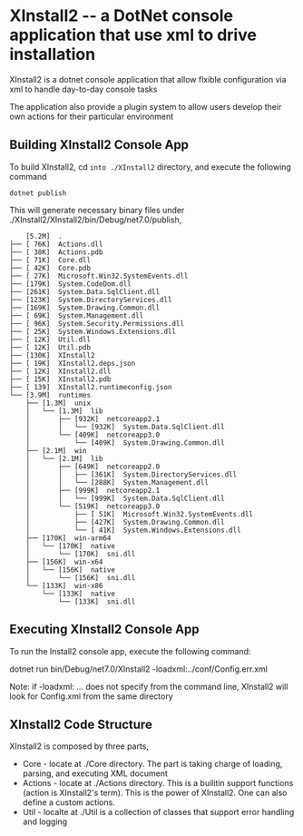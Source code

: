 # XInstall2 -- a DotNet console application that use xml to drive installation

XInstall2 is a dotnet console application that allow flxible configuration via xml
to handle day-to-day console tasks

The application also provide a plugin system to allow users develop their own actions
for their particular environment

## Building XInstall2 Console App
To build XInstall2, cd `into ./XInstall2` directory, and execute the following command

    dotnet publish

This will generate necessary binary files under ./XInstall2/XInstall2/bin/Debug/net7.0/publish,

        [5.2M]  .
    ├── [ 76K]  Actions.dll
    ├── [ 38K]  Actions.pdb
    ├── [ 71K]  Core.dll
    ├── [ 42K]  Core.pdb
    ├── [ 27K]  Microsoft.Win32.SystemEvents.dll
    ├── [179K]  System.CodeDom.dll
    ├── [261K]  System.Data.SqlClient.dll
    ├── [123K]  System.DirectoryServices.dll
    ├── [169K]  System.Drawing.Common.dll
    ├── [ 69K]  System.Management.dll
    ├── [ 96K]  System.Security.Permissions.dll
    ├── [ 25K]  System.Windows.Extensions.dll
    ├── [ 12K]  Util.dll
    ├── [ 12K]  Util.pdb
    ├── [130K]  XInstall2
    ├── [ 19K]  XInstall2.deps.json
    ├── [ 12K]  XInstall2.dll
    ├── [ 15K]  XInstall2.pdb
    ├── [ 139]  XInstall2.runtimeconfig.json
    └── [3.9M]  runtimes
        ├── [1.3M]  unix
        │   └── [1.3M]  lib
        │       ├── [932K]  netcoreapp2.1
        │       │   └── [932K]  System.Data.SqlClient.dll
        │       └── [409K]  netcoreapp3.0
        │           └── [409K]  System.Drawing.Common.dll
        ├── [2.1M]  win
        │   └── [2.1M]  lib
        │       ├── [649K]  netcoreapp2.0
        │       │   ├── [361K]  System.DirectoryServices.dll
        │       │   └── [288K]  System.Management.dll
        │       ├── [999K]  netcoreapp2.1
        │       │   └── [999K]  System.Data.SqlClient.dll
        │       └── [519K]  netcoreapp3.0
        │           ├── [ 51K]  Microsoft.Win32.SystemEvents.dll
        │           ├── [427K]  System.Drawing.Common.dll
        │           └── [ 41K]  System.Windows.Extensions.dll
        ├── [170K]  win-arm64
        │   └── [170K]  native
        │       └── [170K]  sni.dll
        ├── [156K]  win-x64
        │   └── [156K]  native
        │       └── [156K]  sni.dll
        └── [133K]  win-x86
            └── [133K]  native
                └── [133K]  sni.dll

## Executing XInstall2 Console App
To run the Install2 console app, execute the following command:

   dotnet run bin/Debug/net7.0/XInstall2 -loadxml:../conf/Config.err.xml 

Note: if -loadxml: ... does not specify from the command line, XInstall2 will look for
Config.xml from the same directory

## XInstall2 Code Structure
XInstall2 is composed by three parts,

* Core - locate at ./Core directory. The part is taking charge of loading, parsing, and executing XML document
* Actions - locate at ./Actions directory. This is a builitin support functions (action is XInstall2's term).
  This is the power of XInstall2. One can also define a custom actions.
* Util - localte at ./Util is a collection of classes that support error handling and logging

